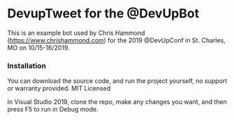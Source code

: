 # DevupTweet for the @DevUpBot
This is an example bot used by Chris Hammond (https://www.chrishammond.com) for the 2019 @DevUpConf in St. Charles, MO on 10/15-16/2019.

### Installation
You can download the source code, and run the project yourself, no support or warranty provided. MIT Licensed

In Visual Studio 2019, clone the repo, make any changes you want, and then press F5 to run in Debug mode.

